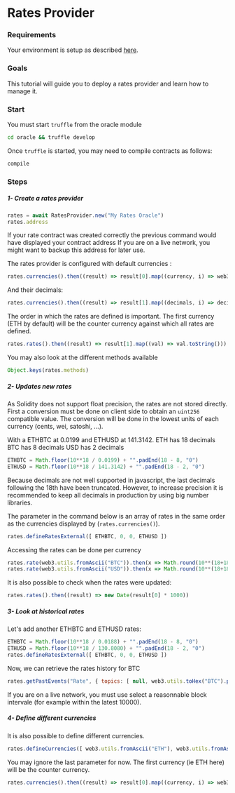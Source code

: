 
# Rates Provider

### Requirements

Your environment is setup as described [here](./Tutorials.md#requirements).

### Goals

This tutorial will guide you to deploy a rates provider and learn how to manage it.

### Start

You must start `truffle` from the oracle module
```bash
cd oracle && truffle develop
```

Once `truffle` is started, you may need to compile contracts as follows:
```bash
compile
```

### Steps

##### 1- Create a rates provider
```javascript
rates = await RatesProvider.new("My Rates Oracle")
rates.address
```

If your rate contract was created correctly the previous command would have displayed your contract address
If you are on a live network, you might want to backup this address for later use.

The rates provider is configured with default currencies :
```javascript
rates.currencies().then((result) => result[0].map((currency, i) => web3.utils.toAscii(currency).substr(0, 3)))
```

And their decimals:
```javascript
rates.currencies().then((result) => result[1].map((decimals, i) => decimals.toString()))
```

The order in which the rates are defined is important.
The first currency (ETH by default) will be the counter currency against which all rates are defined.

```javascript
rates.rates().then((result) => result[1].map((val) => val.toString()))
```

You may also look at the different methods available
```javascript
Object.keys(rates.methods)
```

##### 2- Updates new rates

As Solidity does not support float precision, the rates are not stored directly.
First a conversion must be done on client side to obtain an `uint256` compatible value.
The conversion will be done in the lowest units of each currency (cents, wei, satoshi, ...).

With a ETHBTC at 0.0199 and ETHUSD at 141.3142.
ETH has 18 decimals
BTC has 8 decimals
USD has 2 decimals

```javascript
ETHBTC = Math.floor(10**18 / 0.0199) + "".padEnd(18 - 8, "0")
ETHUSD = Math.floor(10**18 / 141.3142) + "".padEnd(18 - 2, "0")
```
Because decimals are not well supported in javascript, the last decimals following the 18th have been truncated.
However, to increase precision it is recommended to keep all decimals in production by using big number libraries.

The parameter in the command below is an array of rates in the same order as the currencies displayed by (`rates.currencies()`).
```javascript
rates.defineRatesExternal([ ETHBTC, 0, 0, ETHUSD ])
```

Accessing the rates can be done per currency
```javascript
rates.rate(web3.utils.fromAscii("BTC")).then(x => Math.round(10**(18+18-8+4) / x)/10**4)
rates.rate(web3.utils.fromAscii("USD")).then(x => Math.round(10**(18+18-2+4) / x)/10**4)
```

It is also possible to check when the rates were updated:
```javascript
rates.rates().then((result) => new Date(result[0] * 1000))
```

##### 3- Look at historical rates

Let's add another ETHBTC and ETHUSD rates:
```javascript
ETHBTC = Math.floor(10**18 / 0.0188) + "".padEnd(18 - 8, "0")
ETHUSD = Math.floor(10**18 / 130.8080) + "".padEnd(18 - 2, "0")
rates.defineRatesExternal([ ETHBTC, 0, 0, ETHUSD ])
```

Now, we can retrieve the rates history for BTC
```javascript
rates.getPastEvents("Rate", { topics: [ null, web3.utils.toHex("BTC").padEnd(66, "0") ], fromBlock: 0, toBlock: 10000 }).then((x) => x.map((y) => (y.args.rate.toString() == "0") ? "0.0000" : (10**(18+18-8) / y.args.rate).toFixed(4)))
```
If you are on a live network, you must use select a reasonnable block intervale (for example within the latest 10000).

##### 4- Define different currencies
It is also possible to define different currencies.

```javascript
rates.defineCurrencies([ web3.utils.fromAscii("ETH"), web3.utils.fromAscii("MTK") ], [ 18, 18 ], 1)
```
You may ignore the last parameter for now.
The first currency (ie ETH here) will be the counter currency.

```javascript
rates.currencies().then((result) => result[0].map((currency, i) => web3.utils.toAscii(currency).substr(0, 3)))
```
